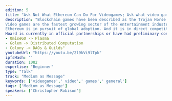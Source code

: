 ```yaml
---
edition: 5
title: "Ask Not What Ethereum Can Do For Videogames; Ask what video games can do for Ethereum"
description: "Blockchain games have been described as the Trojan Horse for Ethereum mainstream adoption. This presentation takes a tactical approach to explaining why, and it includes a community call to action: develop a gaming strategy.
Video games are the fastest growing sector of the entertainment industry worldwide, and they are shaping our civilization in profound ways. The apps on our phone, social media platforms, and productivity suites we use for work have all benefited from the process of gamification. Quite literally, our expectations for how we believe the world should be organized are being shaped by video games. Even geopolitics have been ensnared by the gamified fabric of Twitter.
Ethereum is in pursuit of global adoption. And it is in direct competition with legacy systems: governments, corporations, special interests. Video games, while “fun," are inherently adversarial by design. The tech we develop for Ethereum games, therefore, must withstand highly adversarial conditions. Ergo, video games may be a covert breeding ground for radical tech development.
Hoard is currently in official partnerships or have had preliminary conversations with projects to develop their gaming strategies:
- OmiseGO -> Plasma
- Golem -> Distributed Computation
- Colony -> DAOs & Guilds"
youtubeUrl: "https://youtu.be/2l9kVi9lTpk"
ipfsHash: ''
duration: 1082
expertise: "Beginner"
type: "Talk"
track: "Medium as Message"
keywords: ['videogames',' video',' games',' general']
tags: ['Medium as Message']
speakers: ['Christopher Robison']
---
```

